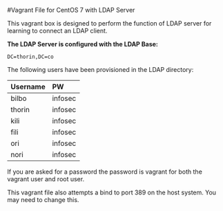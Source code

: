 #Vagrant File for CentOS 7 with LDAP Server

This vagrant box is designed to perform the function of LDAP server for learning to connect an LDAP client.

**The LDAP Server is configured with the LDAP Base:**

    DC=thorin,DC=co

The following users have been provisioned in the LDAP directory:

| Username | PW |
| :------- |:-- |
|bilbo |infosec|
|thorin|infosec|
|kili|infosec|
|fili|infosec|
|ori|infosec|
|nori|infosec|

If you are asked for a password the password is vagrant for both the vagrant user and root user.

This vagrant file also attempts a bind to port 389 on the host system.  You may need to change this.

